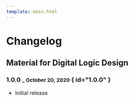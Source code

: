 ```yaml
---
template: main.html
---
```


# Changelog

## Material for Digital Logic Design

### 1.0.0 <small>_ October 20, 2020</small> { id="1.0.0" }

- Initial release
